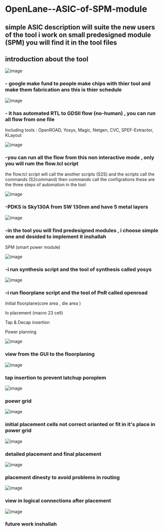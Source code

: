 # OpenLane--ASIC-of-SPM-module
## simple ASIC description will suite the new users of the tool i work on small predesigned module (SPM) you will find it in the tool files

## introduction about the tool
![image](https://github.com/islam-nasser0/OpenLane--ASIC-of-SPM-module/assets/111699435/beb9a886-cccd-40ea-9c37-5f499a9e9eb8)

### - google make fund to people make chips with thier tool and make them fabrication ans this is thier schedule 

![image](https://github.com/islam-nasser0/OpenLane--ASIC-of-SPM-module/assets/111699435/6a1cfc99-e6ef-4f71-a8e6-84309a656942)

### - it has automated RTL to GDSII flow (no-human) , you can run all flow from one file 


Including tools :
 OpenROAD, Yosys, Magic, Netgen, CVC, SPEF-Extractor, KLayout
 
 ![image](https://github.com/islam-nasser0/OpenLane--ASIC-of-SPM-module/assets/111699435/f63d1497-5655-40db-b745-b7f05812387f)

### -you can run all the flow from this non interactive mode , only you will rum the flow.tcl script  
the flow.tcl script will call the another scripts (S2S) and the scripts call the commands (S2command) then commands call the configrations these are the three steps of automation in the tool 

![image](https://github.com/islam-nasser0/OpenLane--ASIC-of-SPM-module/assets/111699435/3937305b-dd60-4d22-b689-d33481c71594)

### -PDKS is Sky130A from SW 130nm and have 5 metal layers 

![image](https://github.com/islam-nasser0/OpenLane--ASIC-of-SPM-module/assets/111699435/9a026481-38ab-495a-83c7-d4ae990bf592)

### -in the tool you will find predesigned modules , i choose simple one and desided to implement it inshallah 
SPM (smart power module)

![image](https://github.com/islam-nasser0/OpenLane--ASIC-of-SPM-module/assets/111699435/d6d5f70a-4138-43bc-901a-7bd439bbcc40)

### -i run synthesis script and the tool of synthesis called yosys 

![image](https://github.com/islam-nasser0/OpenLane--ASIC-of-SPM-module/assets/111699435/e30aa4a4-a9af-410b-adfe-566e969260c2)

### -i run floorplane script and the tool of PnR called openroad

Initial floorplane(core area , die area )

Io placement (macro 23 cell)

Tap & Decap insertion 

Power planning 

![image](https://github.com/islam-nasser0/OpenLane--ASIC-of-SPM-module/assets/111699435/960e3e75-9b02-46d5-8d77-f60450240425)

### view from the GUI to the floorplaning 

![image](https://github.com/islam-nasser0/OpenLane--ASIC-of-SPM-module/assets/111699435/c8bf9003-f344-4dee-8bb3-d1605c4c2859)

### tap insertion to prevent latchup poroplem 

![image](https://github.com/islam-nasser0/OpenLane--ASIC-of-SPM-module/assets/111699435/978de398-b088-49fd-b320-e11c8a2772c2)

### poewr grid 

![image](https://github.com/islam-nasser0/OpenLane--ASIC-of-SPM-module/assets/111699435/04cc61ca-e9af-48fe-8d0a-a23bd2a9631f)

### initial placement cells not correct orianted or fit in it's place in power grid 

![image](https://github.com/islam-nasser0/OpenLane--ASIC-of-SPM-module/assets/111699435/abceab18-7009-4441-a4c5-ee031666926b)

### detailed placement and final placement 

![image](https://github.com/islam-nasser0/OpenLane--ASIC-of-SPM-module/assets/111699435/f27ddebf-68e8-4b9c-884b-6a5877047ca5)

### placement dinesty to avoid problems in routing 

![image](https://github.com/islam-nasser0/OpenLane--ASIC-of-SPM-module/assets/111699435/41db66e0-bcb3-4dec-9fac-7111a8eb7f88)

### view in logical connections after placement 

![image](https://github.com/islam-nasser0/OpenLane--ASIC-of-SPM-module/assets/111699435/b850767b-bf2f-4429-8b56-48ac869e04d9)

### future work inshallah 








